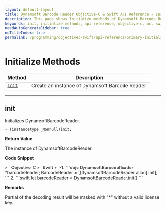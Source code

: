 ```yaml
---
layout: default-layout
title: Dynamsoft Barcode Reader Objective-C & Swift API Reference - Initialize Methods
description: This page shows Initialize methods of Dynamsoft Barcode Reader for iOS SDK.
keywords: init, initialize methods, api reference, objective-c, oc, swift
needAutoGenerateSidebar: true
noTitleIndex: true
permalink: /programming/objectivec-swift/api-reference/primary-initialize.html
---
```



# Initialize Methods

  | Method               | Description |
  |----------------------|-------------|
  | [`init`](#init) | Create an instance of Dynamsoft Barcode Reader. |
  
  ---

## init

Initializes DynamsoftBarcodeReader.

```objc
- (instancetype _Nonnull)init;
```

**Return Value**

The instance of DynamsoftBarcodeReader.

**Code Snippet**

<div class="sample-code-prefix"></div>
>- Objective-C
>- Swift
>
>1. 
```objc
DynamsoftBarcodeReader *barcodeReader;
BarcodeReader = [[DynamsoftBarcodeReader alloc] init];
```
2. 
```swift
let barcodeReader = DynamsoftBarcodeReader.init()
```

**Remarks**

Partial of the decoding result will be masked with "*" without a valid license key.
